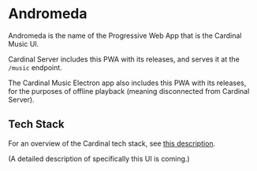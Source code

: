 # Andromeda

Andromeda is the name of the Progressive Web App that is the Cardinal Music UI.

Cardinal Server includes this PWA with its releases, and serves it at the
`/music` endpoint.

The Cardinal Music Electron app also includes this PWA with its releases, for
the purposes of offline playback (meaning disconnected from Cardinal Server).

## Tech Stack

For an overview of the Cardinal tech stack, see [this
description](https://github.com/somebeaver/Cardinal-Project#tech-stack).

(A detailed description of specifically this UI is coming.)